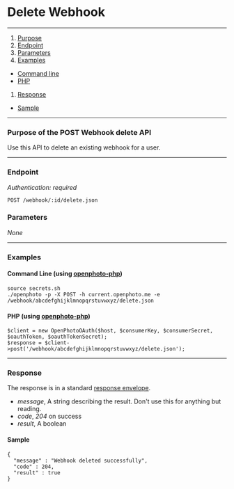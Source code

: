 Delete Webhook
=======================


----------------------------------------

1. [Purpose][purpose]
1. [Endpoint][endpoint]
1. [Parameters][parameters]
1. [Examples][examples]
  * [Command line][example-cli]
  * [PHP][example-php]
1. [Response][response]
  * [Sample][sample]

----------------------------------------

<a name="purpose"></a>
### Purpose of the POST Webhook delete API

Use this API to delete an existing webhook for a user.

----------------------------------------

<a name="endpoint"></a>
### Endpoint

_Authentication: required_

    POST /webhook/:id/delete.json

<a name="parameters"></a>
### Parameters

_None_

----------------------------------------

<a name="examples"></a>
### Examples

<a name="example-cli"></a>
#### Command Line (using [openphoto-php][openphoto-php])

    source secrets.sh
    ./openphoto -p -X POST -h current.openphoto.me -e /webhook/abcdefghijklmnopqrstuvwxyz/delete.json

<a name="example-php"></a>
#### PHP (using [openphoto-php][openphoto-php])

    $client = new OpenPhotoOAuth($host, $consumerKey, $consumerSecret, $oauthToken, $oauthTokenSecret);
    $response = $client->post('/webhook/abcdefghijklmnopqrstuvwxyz/delete.json');

----------------------------------------

<a name="response"></a>
### Response

The response is in a standard [response envelope](http://theopenphotoproject.org/documentation/api/Envelope).

* _message_, A string describing the result. Don't use this for anything but reading.
* _code_, _204_ on success
* _result_, A boolean

<a name="sample"></a>
#### Sample

    {
      "message" : "Webhook deleted successfully",
      "code" : 204,
      "result" : true
    }


[Webhook]: http://theopenphotoproject.org/documentation/schemas/Webhook
[webhookverification]: http://theopenphotoproject.org/documentation/faq/WebhookVerification
[purpose]: #purpose
[endpoint]: #endpoint
[parameters]: #parameters
[examples]: #examples
[example-cli]: #example-cli
[example-php]: #example-php
[response]: #response
[sample]: #sample
[openphoto-php]: https://github.com/photo/openphoto-php

